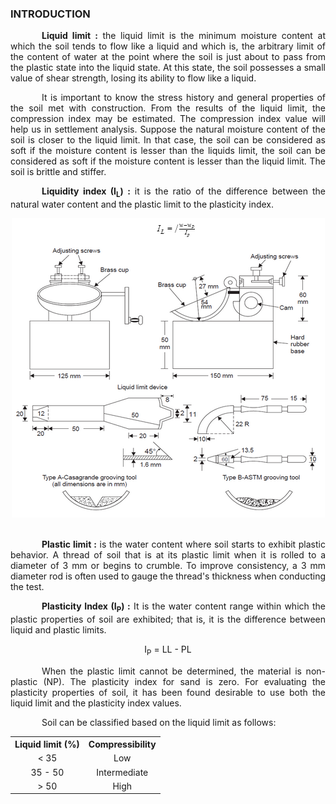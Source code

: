 ### INTRODUCTION<br>

<p style="text-indent:50px; text-align:justify;"><b>Liquid limit :</b> the liquid limit is the minimum moisture content at which the soil tends to flow like a liquid and which is, the arbitrary limit of the content of water at the point where the soil is just about to pass from the plastic state into the liquid state. At this state, the soil possesses a small value of shear strength, losing its ability to flow like a liquid.</p>

<p style="text-indent:50px; text-align:justify;"> It is important to know the stress history and general properties of the soil met with construction. From the results of the liquid limit, the compression index may be estimated. The compression index value will help us in settlement analysis. Suppose the natural moisture content of the soil is closer to the liquid limit. In that case, the soil can be considered as soft if the moisture content is lesser than the liquids limit, the soil can be considered as soft if the moisture content is lesser than the liquid limit. The soil is brittle and stiffer.
</p>

<p style="text-indent:50px; text-align:justify;"><b>Liquidity index (I<sub>L</sub>) :</b> it is the ratio of the difference between the natural water content and the plastic limit to the plasticity index.</p>

<center><img src="images/ll.png" /></center></br>

<p style="text-indent:50px; text-align:justify;"><b>Plastic limit :</b> is the water content where soil starts to exhibit plastic behavior. A thread of soil that is at its plastic limit when it is rolled to a diameter of 3 mm or begins to crumble. To improve consistency, a 3 mm diameter rod is often used to gauge the thread's thickness when conducting the test.
</p>

<p style="text-indent:50px; text-align:justify;"><b>Plasticity Index (I<sub>P</sub>) :</b>  It is the water content range within which the plastic properties of soil are exhibited; that is, it is the difference between liquid and plastic limits. </p>

<center><p>I<sub>P</sub> = LL - PL</p></center>

<p style="text-indent:50px; text-align:justify;">When the plastic limit cannot be determined, the material is non-plastic (NP). The plasticity index for sand is zero. For evaluating the plasticity properties of soil, it has been found desirable to use both the liquid limit and the plasticity index values. </p> </p>

<p style="text-indent:50px; text-align:justify;">Soil can be classified based on the liquid limit as follows: </p>

<center><table style="text-align:center;">
<tr>
  <th>Liquid limit (%)</th>
  <th>Compressibility</th>
</tr>
<tr>
  <td> &lt; 35 </td>
  <td>Low</td>
</tr>
<tr>
  <td> 35 - 50 </td>
  <td>Intermediate</td>
</tr>
<tr>
  <td> &gt; 50 </td>
  <td>High</td>
</tr>
</table>
</center>
